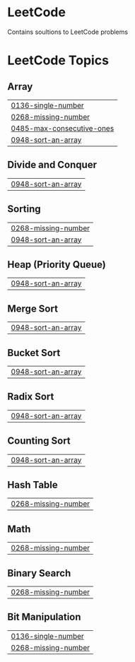 # LeetCode
Contains soultions to LeetCode problems

<!---LeetCode Topics Start-->
# LeetCode Topics
## Array
|  |
| ------- |
| [0136-single-number](https://github.com/kanishka-malviya/LeetCode/tree/master/0136-single-number) |
| [0268-missing-number](https://github.com/kanishka-malviya/LeetCode/tree/master/0268-missing-number) |
| [0485-max-consecutive-ones](https://github.com/kanishka-malviya/LeetCode/tree/master/0485-max-consecutive-ones) |
| [0948-sort-an-array](https://github.com/kanishka-malviya/LeetCode/tree/master/0948-sort-an-array) |
## Divide and Conquer
|  |
| ------- |
| [0948-sort-an-array](https://github.com/kanishka-malviya/LeetCode/tree/master/0948-sort-an-array) |
## Sorting
|  |
| ------- |
| [0268-missing-number](https://github.com/kanishka-malviya/LeetCode/tree/master/0268-missing-number) |
| [0948-sort-an-array](https://github.com/kanishka-malviya/LeetCode/tree/master/0948-sort-an-array) |
## Heap (Priority Queue)
|  |
| ------- |
| [0948-sort-an-array](https://github.com/kanishka-malviya/LeetCode/tree/master/0948-sort-an-array) |
## Merge Sort
|  |
| ------- |
| [0948-sort-an-array](https://github.com/kanishka-malviya/LeetCode/tree/master/0948-sort-an-array) |
## Bucket Sort
|  |
| ------- |
| [0948-sort-an-array](https://github.com/kanishka-malviya/LeetCode/tree/master/0948-sort-an-array) |
## Radix Sort
|  |
| ------- |
| [0948-sort-an-array](https://github.com/kanishka-malviya/LeetCode/tree/master/0948-sort-an-array) |
## Counting Sort
|  |
| ------- |
| [0948-sort-an-array](https://github.com/kanishka-malviya/LeetCode/tree/master/0948-sort-an-array) |
## Hash Table
|  |
| ------- |
| [0268-missing-number](https://github.com/kanishka-malviya/LeetCode/tree/master/0268-missing-number) |
## Math
|  |
| ------- |
| [0268-missing-number](https://github.com/kanishka-malviya/LeetCode/tree/master/0268-missing-number) |
## Binary Search
|  |
| ------- |
| [0268-missing-number](https://github.com/kanishka-malviya/LeetCode/tree/master/0268-missing-number) |
## Bit Manipulation
|  |
| ------- |
| [0136-single-number](https://github.com/kanishka-malviya/LeetCode/tree/master/0136-single-number) |
| [0268-missing-number](https://github.com/kanishka-malviya/LeetCode/tree/master/0268-missing-number) |
<!---LeetCode Topics End-->